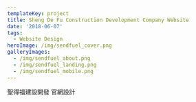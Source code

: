 ```yaml
---
templateKey: project
title: Sheng De Fu Construction Development Company Website
date: '2018-06-07'
tags:
  - Website Design
heroImage: /img/sendfuel_cover.png
galleryImages:
  - /img/sendfuel_about.png
  - /img/sendfuel_landing.png
  - /img/sendfuel_mobile.png
---
```

聖得福建設開發 官網設計
